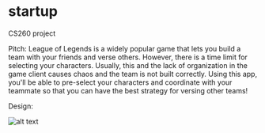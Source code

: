 # startup
CS260 project

Pitch:
League of Legends is a widely popular game that lets you build a team with your friends and verse others. However, there is a time limit for selecting your characters. Usually, this and the lack of organization in the game client causes chaos and the team is not built correctly. Using this app, you'll be able to pre-select your characters and coordinate with your teammate so that you can have the best strategy for versing other teams!

Design:

![alt text](https://media.discordapp.net/attachments/741862388554268754/1068558086052253736/20230127_084750.jpg?width=810&height=874)
